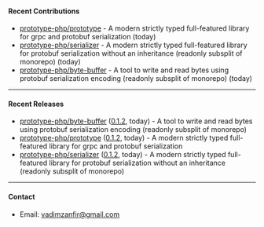 #### Recent Contributions

- [prototype-php/prototype](https://github.com/prototype-php/prototype) - A modern strictly typed full-featured library for grpc and protobuf serialization (today)
- [prototype-php/serializer](https://github.com/prototype-php/serializer) - A modern strictly typed full-featured library for protobuf serialization without an inheritance (readonly subsplit of monorepo) (today)
- [prototype-php/byte-buffer](https://github.com/prototype-php/byte-buffer) - A tool to write and read bytes using protobuf serialization encoding (readonly subsplit of monorepo)  (today)

---

#### Recent Releases

- [prototype-php/byte-buffer](https://github.com/prototype-php/byte-buffer) ([0.1.2](https://github.com/prototype-php/byte-buffer/releases/tag/0.1.2), today) - A tool to write and read bytes using protobuf serialization encoding (readonly subsplit of monorepo) 
- [prototype-php/prototype](https://github.com/prototype-php/prototype) ([0.1.2](https://github.com/prototype-php/prototype/releases/tag/0.1.2), today) - A modern strictly typed full-featured library for grpc and protobuf serialization
- [prototype-php/serializer](https://github.com/prototype-php/serializer) ([0.1.2](https://github.com/prototype-php/serializer/releases/tag/0.1.2), today) - A modern strictly typed full-featured library for protobuf serialization without an inheritance (readonly subsplit of monorepo)

---

#### Contact

- Email: [vadimzanfir@gmail.com](mailto://vadimzanfir@gmail.com)
